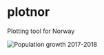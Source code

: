 # plotnor
Plotting tool for Norway

![Population growth 2017-2018](https://i.imgur.com/gY10KoI.png)
